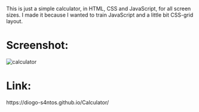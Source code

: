 This is just a simple calculator, in HTML, CSS and JavaScript, for all screen sizes. I made it because I wanted to train JavaScript and a little bit CSS-grid layout.

<h1>Screenshot:</h1>

![calculator](https://github.com/diogo-s4ntos/Calculator/assets/117995697/4d01d5b8-817b-42f8-b1e4-315de2f2f8a7)

<h1>Link:</h1>
https://diogo-s4ntos.github.io/Calculator/
